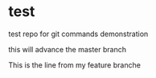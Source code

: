 # test
test repo for git commands demonstration

this will advance the master branch

This is the line from my feature branche

